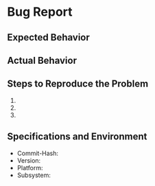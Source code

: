 # Bug Report

<!-- Short Description -->

## Expected Behavior


## Actual Behavior


## Steps to Reproduce the Problem

  1.
  2.
  3.

## Specifications and Environment

  - Commit-Hash: 
  - Version:
  - Platform:
  - Subsystem:
